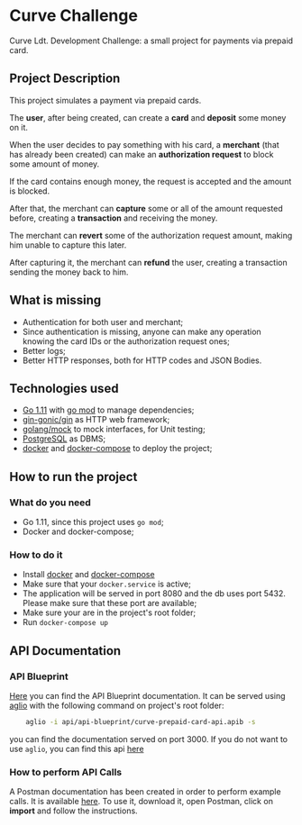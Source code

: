 # Curve Challenge
Curve Ldt. Development Challenge: a small project for payments via prepaid card.

## Project Description
This project simulates a payment via prepaid cards.

The **user**, after being created, can create a **card** and **deposit** some money on it.

When the user decides to pay something with his card, a **merchant** (that has already been created) can make an **authorization request** to block some amount of money. 

If the card contains enough money, the request is accepted and the amount is blocked.

After that, the merchant can **capture** some or all of the amount requested before, creating a **transaction** and receiving the money.

The merchant can **revert** some of the authorization request amount, making him unable to capture this later.

After capturing it, the merchant can **refund** the user, creating a transaction sending the money back to him.

## What is missing
- Authentication for both user and merchant;
- Since authentication is missing, anyone can make any operation knowing the card IDs or the authorization request ones;
- Better logs;
- Better HTTP responses, both for HTTP codes and JSON Bodies.

## Technologies used
- [Go 1.11](https://golang.org/) with [go mod](https://github.com/golang/go/wiki/Modules) to manage dependencies;
- [gin-gonic/gin](https://github.com/gin-gonic/gin) as HTTP web framework;
- [golang/mock](https://github.com/golang/mock) to mock interfaces, for Unit testing;
- [PostgreSQL](https://www.postgresql.org/) as DBMS;
- [docker](https://www.docker.com/) and [docker-compose](https://docs.docker.com/compose/) to deploy the project;

## How to run the project

### What do you need
- Go 1.11, since this project uses `go mod`;
- Docker and docker-compose;

### How to do it
- Install [docker](https://www.docker.com/) and [docker-compose](https://docs.docker.com/compose/)
- Make sure that your `docker.service` is active;
- The application will be served in port 8080 and the db uses port 5432. Please make sure that these port are available;
- Make sure your are in the project's root folder;
- Run `docker-compose up`

## API Documentation

### API Blueprint
[Here](https://github.com/ferruvich/curve-prepaid-card/tree/master/api/api-blueprint) you can find the API Blueprint documentation.
It can be served using [aglio](https://www.npmjs.com/package/aglio) with the following command on project's root folder:
```sh
    aglio -i api/api-blueprint/curve-prepaid-card-api.apib -s
```
you can find the documentation served on port 3000.
If you do not want to use `aglio`, you can find this api [here](https://curveprepaidcard.docs.apiary.io/#)

### How to perform API Calls 
A Postman documentation has been created in order to perform example calls. It is available [here](https://github.com/ferruvich/curve-prepaid-card/tree/master/api/postman-collection). 
To use it, download it, open Postman, click on **import** and follow the instructions.